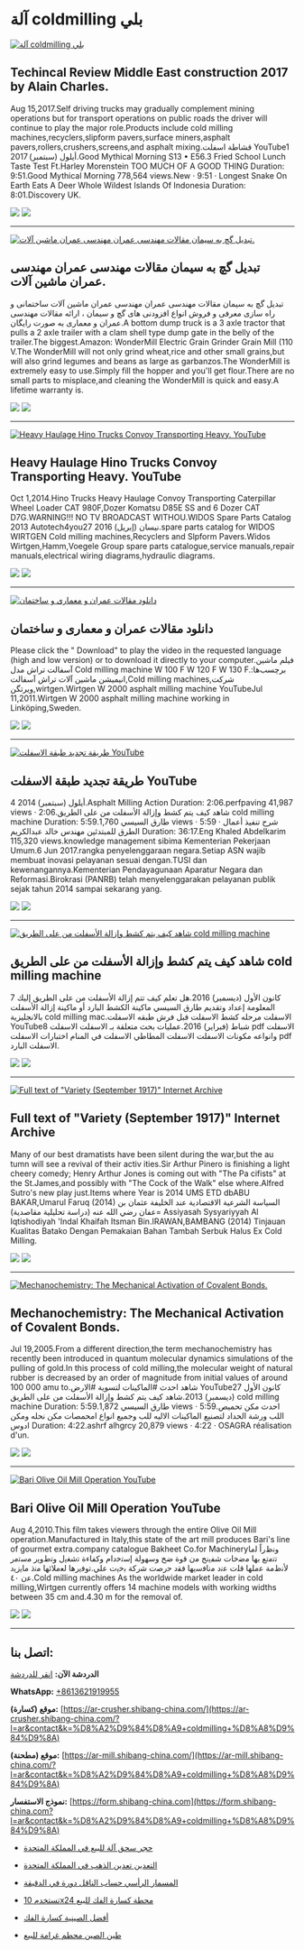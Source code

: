 # آلة coldmilling بلي

<a href="https://swt.shibang-china.com/?l=ar&img&k=%D8%A2%D9%84%D8%A9+coldmilling+%D8%A8%D9%84%D9%8A" target="_blank">![آلة coldmilling بلي](http://static.shibang-china.com/all-800x300/1044.jpg)</a>

## Techincal Review Middle East construction 2017 by Alain Charles.
Aug 15,2017.Self driving trucks may gradually complement mining operations but for transport operations on public roads the driver will continue to play the major role.Products include cold milling machines,recyclers,slipform pavers,surface miners,asphalt pavers,rollers,crushers,screens,and asphalt mixing.قشاطة اسفلت YouTube1 أيلول (سبتمبر) 2017.Good Mythical Morning S13 • E56.3 Fried School Lunch Taste Test Ft.Harley Morenstein TOO MUCH OF A GOOD THING Duration: 9:51.Good Mythical Morning 778,564 views.New &middot; 9:51 &middot; Longest Snake On Earth Eats A Deer Whole Wildest Islands Of Indonesia Duration: 8:01.Discovery UK.


<a href="https://whatsapp.shibangsoft.com/WhatsApp.php" target="_blank" title="WhatsApp">![](http://static.shibang-china.com/icon/whatsapp.png)</a> <a href="https://swt.shibang-china.com/?l=ar&icon&k=%D8%A2%D9%84%D8%A9+coldmilling+%D8%A8%D9%84%D9%8A" target="_blank">![](http://static.shibang-china.com/icon/chat-ar.png)</a>

---

<a href="https://swt.shibang-china.com/?l=ar&img&k=%D8%A2%D9%84%D8%A9+coldmilling+%D8%A8%D9%84%D9%8A" target="_blank">![تبدیل گچ به سیمان مقالات مهندسی عمران مهندسی عمران ماشین آلات.](http://static.shibang-china.com/all-800x300/244.jpg)</a>

## تبدیل گچ به سیمان مقالات مهندسی عمران مهندسی عمران ماشین آلات.
تبدیل گچ به سیمان مقالات مهندسی عمران مهندسی عمران ماشین آلات ساختمانی و راه سازی معرفی و فروش انواع افزودنی های گچ و سیمان ، ارائه مقالات مهندسی عمران و معماری به صورت رایگان.A bottom dump truck is a 3 axle tractor that pulls a 2 axle trailer with a clam shell type dump gate in the belly of the trailer.The biggest.Amazon: WonderMill Electric Grain Grinder Grain Mill (110 V.The WonderMill will not only grind wheat,rice and other small grains,but will also grind legumes and beans as large as garbanzos.The WonderMill is extremely easy to use.Simply fill the hopper and you&#39;ll get flour.There are no small parts to misplace,and cleaning the WonderMill is quick and easy.A lifetime warranty is.


<a href="https://whatsapp.shibangsoft.com/WhatsApp.php" target="_blank" title="WhatsApp">![](http://static.shibang-china.com/icon/whatsapp.png)</a> <a href="https://swt.shibang-china.com/?l=ar&icon&k=%D8%A2%D9%84%D8%A9+coldmilling+%D8%A8%D9%84%D9%8A" target="_blank">![](http://static.shibang-china.com/icon/chat-ar.png)</a>

---

<a href="https://swt.shibang-china.com/?l=ar&img&k=%D8%A2%D9%84%D8%A9+coldmilling+%D8%A8%D9%84%D9%8A" target="_blank">![Heavy Haulage Hino Trucks Convoy Transporting Heavy. YouTube](http://static.shibang-china.com/all-800x300/654.jpg)</a>

## Heavy Haulage Hino Trucks Convoy Transporting Heavy. YouTube
Oct 1,2014.Hino Trucks Heavy Haulage Convoy Transporting Caterpillar Wheel Loader CAT 980F,Dozer Komatsu D85E SS and 6 Dozer CAT D7G.WARNING!!! NO TV BROADCAST WITHOU.WIDOS Spare Parts Catalog 2013 Autotech4you27 نيسان (إبريل) 2016.spare parts catalog for WIDOS WIRTGEN Cold milling machines,Recyclers and Slpform Pavers.Widos Wirtgen,Hamm,Voegele Group spare parts catalogue,service manuals,repair manuals,electrical wiring diagrams,hydraulic diagrams.


<a href="https://whatsapp.shibangsoft.com/WhatsApp.php" target="_blank" title="WhatsApp">![](http://static.shibang-china.com/icon/whatsapp.png)</a> <a href="https://swt.shibang-china.com/?l=ar&icon&k=%D8%A2%D9%84%D8%A9+coldmilling+%D8%A8%D9%84%D9%8A" target="_blank">![](http://static.shibang-china.com/icon/chat-ar.png)</a>

---

<a href="https://swt.shibang-china.com/?l=ar&img&k=%D8%A2%D9%84%D8%A9+coldmilling+%D8%A8%D9%84%D9%8A" target="_blank">![دانلود مقالات عمران و معماری و ساختمان](http://static.shibang-china.com/all-800x300/816.jpg)</a>

## دانلود مقالات عمران و معماری و ساختمان
Please click the &quot; Download&quot; to play the video in the requested language (high and low version) or to download it directly to your computer.فیلم ماشین آسفالت تراش مدل Cold milling machine W 100 F W 120 F W 130 F.برچسب‌ها: انیمیشن ماشین آلات تراش آسفالت,Cold milling machines,شرکت ویرتگن,wirtgen.Wirtgen W 2000 asphalt milling machine YouTubeJul 11,2011.Wirtgen W 2000 asphalt milling machine working in Linköping,Sweden.


<a href="https://whatsapp.shibangsoft.com/WhatsApp.php" target="_blank" title="WhatsApp">![](http://static.shibang-china.com/icon/whatsapp.png)</a> <a href="https://swt.shibang-china.com/?l=ar&icon&k=%D8%A2%D9%84%D8%A9+coldmilling+%D8%A8%D9%84%D9%8A" target="_blank">![](http://static.shibang-china.com/icon/chat-ar.png)</a>

---

<a href="https://swt.shibang-china.com/?l=ar&img&k=%D8%A2%D9%84%D8%A9+coldmilling+%D8%A8%D9%84%D9%8A" target="_blank">![طريقة تجديد طبقة الاسفلت YouTube](http://static.shibang-china.com/all-800x300/837.jpg)</a>

## طريقة تجديد طبقة الاسفلت YouTube
4 أيلول (سبتمبر) 2014.Asphalt Milling Action Duration: 2:06.perfpaving 41,987 views &middot; 2:06.شاهد كيف يتم كشط وإزالة الأسفلت من على الطريق cold milling machine Duration: 5:59.طارق السيسي 1,760 views &middot; 5:59 &middot; شرح تنفيذ أعمال الطرق للمبتدئين مهندس خالد عبدالكريم Duration: 36:17.Eng Khaled Abdelkarim 115,320 views.knowledge management sibima Kementerian Pekerjaan Umum.6 Jun 2017.rangka penyelenggaraan negara.Setiap ASN wajib membuat inovasi pelayanan sesuai dengan.TUSI dan kewenangannya.Kementerian Pendayagunaan Aparatur Negara dan Reformasi.Birokrasi (PANRB) telah menyelenggarakan pelayanan publik sejak tahun 2014 sampai sekarang yang.


<a href="https://whatsapp.shibangsoft.com/WhatsApp.php" target="_blank" title="WhatsApp">![](http://static.shibang-china.com/icon/whatsapp.png)</a> <a href="https://swt.shibang-china.com/?l=ar&icon&k=%D8%A2%D9%84%D8%A9+coldmilling+%D8%A8%D9%84%D9%8A" target="_blank">![](http://static.shibang-china.com/icon/chat-ar.png)</a>

---

<a href="https://swt.shibang-china.com/?l=ar&img&k=%D8%A2%D9%84%D8%A9+coldmilling+%D8%A8%D9%84%D9%8A" target="_blank">![شاهد كيف يتم كشط وإزالة الأسفلت من على الطريق cold milling machine](http://static.shibang-china.com/all-800x300/74.jpg)</a>

## شاهد كيف يتم كشط وإزالة الأسفلت من على الطريق cold milling machine
7 كانون الأول (ديسمبر) 2016.هل تعلم كيف تتم إزالة الأسفلت من على الطريق إليك المعلومة إعداد وتقديم طارق السيسي ماكينة الكشط البارد أو ماكينة إزالة الأسفلت بالانجليزية cold milling mac.الاسفلت مرحله كشط الاسفلت فبل فرش طبقه الاسفلت YouTube8 شباط (فبراير) 2016.عمليات بحث متعلقة بـ الاسفلت الاسفلت pdf الاسفلت وانواعه مكونات الاسفلت الاسفلت المطاطي الاسفلت في المنام اختبارات الاسفلت pdf الاسفلت البارد.


<a href="https://whatsapp.shibangsoft.com/WhatsApp.php" target="_blank" title="WhatsApp">![](http://static.shibang-china.com/icon/whatsapp.png)</a> <a href="https://swt.shibang-china.com/?l=ar&icon&k=%D8%A2%D9%84%D8%A9+coldmilling+%D8%A8%D9%84%D9%8A" target="_blank">![](http://static.shibang-china.com/icon/chat-ar.png)</a>

---

<a href="https://swt.shibang-china.com/?l=ar&img&k=%D8%A2%D9%84%D8%A9+coldmilling+%D8%A8%D9%84%D9%8A" target="_blank">![Full text of &quot;Variety (September 1917)&quot; Internet Archive](http://static.shibang-china.com/all-800x300/1460.jpg)</a>

## Full text of &quot;Variety (September 1917)&quot; Internet Archive
Many of our best dramatists have been silent during the war,but the au tumn will see a revival of their activ ities.Sir Arthur Pinero is finishing a light cheery comedy; Henry Arthur Jones is coming out with &quot;The Pa cifists&quot; at the St.James,and possibly with &quot;The Cock of the Walk&quot; else where.Alfred Sutro&#39;s new play just.Items where Year is 2014 UMS ETD dbABU BAKAR,Umarul Faruq (2014) السياسة الشرعية الاقتصادية عند الخليفة عثمان بن عفان رضي الله عنه (دراسة تحليلية مقاصدية)= Assiyasah Sysyariyyah Al Iqtishodiyah &#39;Indal Khaifah Itsman Bin.IRAWAN,BAMBANG (2014) Tinjauan Kualitas Batako Dengan Pemakaian Bahan Tambah Serbuk Halus Ex Cold Milling.


<a href="https://whatsapp.shibangsoft.com/WhatsApp.php" target="_blank" title="WhatsApp">![](http://static.shibang-china.com/icon/whatsapp.png)</a> <a href="https://swt.shibang-china.com/?l=ar&icon&k=%D8%A2%D9%84%D8%A9+coldmilling+%D8%A8%D9%84%D9%8A" target="_blank">![](http://static.shibang-china.com/icon/chat-ar.png)</a>

---

<a href="https://swt.shibang-china.com/?l=ar&img&k=%D8%A2%D9%84%D8%A9+coldmilling+%D8%A8%D9%84%D9%8A" target="_blank">![Mechanochemistry: The Mechanical Activation of Covalent Bonds.](http://static.shibang-china.com/all-800x300/1324.jpg)</a>

## Mechanochemistry: The Mechanical Activation of Covalent Bonds.
Jul 19,2005.From a different direction,the term mechanochemistry has recently been introduced in quantum molecular dynamics simulations of the pulling of gold.In this process of cold milling,the molecular weight of natural rubber is decreased by an order of magnitude from initial values of around 100 000 amu to.شاهد احدث #الماكينات لتسوية #الارض YouTube27 كانون الأول (ديسمبر) 2013.شاهد كيف يتم كشط وإزالة الأسفلت من على الطريق cold milling machine Duration: 5:59.طارق السيسي 1,872 views &middot; 5:59.احدث مكن تحميص اللب ورشة الحداد لتصنيع الماكينات الاليه للب وجميع انواع امحمصات مكن نحله ومكن ادوس Duration: 4:22.ashrf alhgrcy 20,879 views &middot; 4:22 &middot; OSAGRA réalisation d&#39;un.


<a href="https://whatsapp.shibangsoft.com/WhatsApp.php" target="_blank" title="WhatsApp">![](http://static.shibang-china.com/icon/whatsapp.png)</a> <a href="https://swt.shibang-china.com/?l=ar&icon&k=%D8%A2%D9%84%D8%A9+coldmilling+%D8%A8%D9%84%D9%8A" target="_blank">![](http://static.shibang-china.com/icon/chat-ar.png)</a>

---

<a href="https://swt.shibang-china.com/?l=ar&img&k=%D8%A2%D9%84%D8%A9+coldmilling+%D8%A8%D9%84%D9%8A" target="_blank">![Bari Olive Oil Mill Operation YouTube](http://static.shibang-china.com/all-800x300/934.jpg)</a>

## Bari Olive Oil Mill Operation YouTube
Aug 4,2010.This film takes viewers through the entire Olive Oil Mill operation.Manufactured in Italy,this state of the art mill produces Bari&#39;s line of gourmet extra.company catalogue Bakheet Co.for Machineryﻭﻧﻅﺭﺍً ﻟﻣﺎ ﺗﺗﻣﺗﻊ ﺑﻬﺎ ﻣﺿﺧﺎﺕ ﺷﻔﻳﻧﺞ ﻣﻥ ﻗﻭﺓ ﺿﺦ ﻭﺳﻬﻭﻟﺔ ﺇﺳﺗﺧﺩﺍﻡ ﻭﻛﻔﺎءﺓ ﺗﺷﻐﻳﻝ ﻭﺗﻁﻭﻳﺭ ﻣﺳﺗﻣﺭ ﻷﻧﻅﻣﺔ ﻋﻣﻠﻬﺎ ﻗﻠﺕ ﻋﻧﺩ ﻣﻧﺎﻓﺳﻳﻬﺎ ﻓﻘﺩ ﺣﺭﺻﺕ ﺷﺭﻛﺔ ﺑﺧﻳﺕ ﻋﻠﻲ.ﺗﻭﻓﻳﺭﻫﺎ ﻟﻌﻣﻼﺋﻬﺎ ﻣﻧﺫ ﻣﺎﻳﺯﻳﺩ ﻋﻥ ٤۰.Cold milling machines As the worldwide market leader in cold milling,Wirtgen currently offers 14 machine models with working widths between 35 cm and.4.30 m for the removal of.


<a href="https://whatsapp.shibangsoft.com/WhatsApp.php" target="_blank" title="WhatsApp">![](http://static.shibang-china.com/icon/whatsapp.png)</a> <a href="https://swt.shibang-china.com/?l=ar&icon&k=%D8%A2%D9%84%D8%A9+coldmilling+%D8%A8%D9%84%D9%8A" target="_blank">![](http://static.shibang-china.com/icon/chat-ar.png)</a>

---
## اتصل بنا:

**الدردشة الآن:** [انقر للدردشة](https://swt.shibang-china.com?l=ar&contact&k=%D8%A2%D9%84%D8%A9+coldmilling+%D8%A8%D9%84%D9%8A)

**WhatsApp:**  [+8613621919955](https://whatsapp.shibangsoft.com/WhatsApp.php)

**موقع (كسارة):** [https://ar-crusher.shibang-china.com/](https://ar-crusher.shibang-china.com/?l=ar&contact&k=%D8%A2%D9%84%D8%A9+coldmilling+%D8%A8%D9%84%D9%8A)

**موقع (مطحنة):** [https://ar-mill.shibang-china.com/](https://ar-mill.shibang-china.com/?l=ar&contact&k=%D8%A2%D9%84%D8%A9+coldmilling+%D8%A8%D9%84%D9%8A)

**نموذج الاستفسار:** [https://form.shibang-china.com](https://form.shibang-china.com?l=ar&contact&k=%D8%A2%D9%84%D8%A9+coldmilling+%D8%A8%D9%84%D9%8A)

* [حجر سحق آلة للبيع في المملكة المتحدة](../26/%D8%AD%D8%AC%D8%B1%20%D8%B3%D8%AD%D9%82%20%D8%A2%D9%84%D8%A9%20%D9%84%D9%84%D8%A8%D9%8A%D8%B9%20%D9%81%D9%8A%20%D8%A7%D9%84%D9%85%D9%85%D9%84%D9%83%D8%A9%20%D8%A7%D9%84%D9%85%D8%AA%D8%AD%D8%AF%D8%A9.md)

* [التعدين تعدين الذهب في المملكة المتحدة](../29/%D8%A7%D9%84%D8%AA%D8%B9%D8%AF%D9%8A%D9%86%20%D8%AA%D8%B9%D8%AF%D9%8A%D9%86%20%D8%A7%D9%84%D8%B0%D9%87%D8%A8%20%D9%81%D9%8A%20%D8%A7%D9%84%D9%85%D9%85%D9%84%D9%83%D8%A9%20%D8%A7%D9%84%D9%85%D8%AA%D8%AD%D8%AF%D8%A9.md)

* [المسمار الرأسي حساب الناقل دورة في الدقيقة](../28/%D8%A7%D9%84%D9%85%D8%B3%D9%85%D8%A7%D8%B1%20%D8%A7%D9%84%D8%B1%D8%A3%D8%B3%D9%8A%20%D8%AD%D8%B3%D8%A7%D8%A8%20%D8%A7%D9%84%D9%86%D8%A7%D9%82%D9%84%20%D8%AF%D9%88%D8%B1%D8%A9%20%D9%81%D9%8A%20%D8%A7%D9%84%D8%AF%D9%82%D9%8A%D9%82%D8%A9.md)

* [تستخدم 10x24 محطة كسارة الفك للبيع](../27/%D8%AA%D8%B3%D8%AA%D8%AE%D8%AF%D9%85%2010x24%20%D9%85%D8%AD%D8%B7%D8%A9%20%D9%83%D8%B3%D8%A7%D8%B1%D8%A9%20%D8%A7%D9%84%D9%81%D9%83%20%D9%84%D9%84%D8%A8%D9%8A%D8%B9.md)

* [أفضل الصينية كسارة الفك](../28/%D8%A3%D9%81%D8%B6%D9%84%20%D8%A7%D9%84%D8%B5%D9%8A%D9%86%D9%8A%D8%A9%20%D9%83%D8%B3%D8%A7%D8%B1%D8%A9%20%D8%A7%D9%84%D9%81%D9%83.md)

* [طين الصين محطم غرامة للبيع](../30/%D8%B7%D9%8A%D9%86%20%D8%A7%D9%84%D8%B5%D9%8A%D9%86%20%D9%85%D8%AD%D8%B7%D9%85%20%D8%BA%D8%B1%D8%A7%D9%85%D8%A9%20%D9%84%D9%84%D8%A8%D9%8A%D8%B9.md)